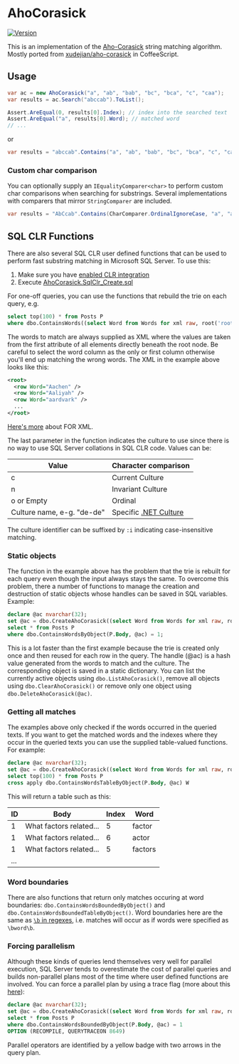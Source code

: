 # AhoCorasick

[![Version](https://img.shields.io/nuget/v/AhoCorasick.svg)](https://www.nuget.org/packages/AhoCorasick)

This is an implementation of the [Aho-Corasick](https://en.wikipedia.org/wiki/Aho%E2%80%93Corasick_string_matching_algorithm) string matching algorithm. Mostly ported from [xudejian/aho-corasick](https://github.com/xudejian/aho-corasick) in CoffeeScript.

## Usage

```C#
var ac = new AhoCorasick("a", "ab", "bab", "bc", "bca", "c", "caa");
var results = ac.Search("abccab").ToList();

Assert.AreEqual(0, results[0].Index); // index into the searched text
Assert.AreEqual("a", results[0].Word); // matched word
// ...
```

or

```C#
var results = "abccab".Contains("a", "ab", "bab", "bc", "bca", "c", "caa").ToList();
```

### Custom char comparison

You can optionally supply an `IEqualityComparer<char>` to perform custom char comparisons when searching for substrings. Several implementations with comparers that mirror `StringComparer` are included.

```C#
var results = "AbCcab".Contains(CharComparer.OrdinalIgnoreCase, "a", "ab", "c").ToList();
```

## SQL CLR Functions

There are also several SQL CLR user defined functions that can be used to perform fast substring matching
in Microsoft SQL Server. To use this:

1. Make sure you have [enabled CLR integration](https://msdn.microsoft.com/en-us/library/ms131048.aspx)
2. Execute [AhoCorasick.SqlClr_Create.sql](AhoCorasick.SqlClr/dist/AhoCorasick.SqlClr_Create.sql)

For one-off queries, you can use the functions that rebuild the trie on each query, e.g.

```SQL
select top(100) * from Posts P
where dbo.ContainsWords((select Word from Words for xml raw, root('root')), P.Body, 'o') = 1
```

The words to match are always supplied as XML where the values are taken from the first attribute of all elements directly beneath the root node. Be careful to select the word column as the only or first column otherwise you'll end up matching the wrong words. The XML in the example above looks like this:

```XML
<root>
  <row Word="Aachen" />
  <row Word="Aaliyah" />
  <row Word="aardvark" />
  ...
</root>
```

[Here's more](https://www.simple-talk.com/sql/learn-sql-server/using-the-for-xml-clause-to-return-query-results-as-xml/) about FOR XML.

The last parameter in the function indicates the culture to use since there is no way to use SQL Server collations in SQL CLR code. Values can be:

|Value|Character comparison|
|-----|--------------------|
|c|Current Culture|
|n|Invariant Culture|
|o or Empty|Ordinal|
|Culture name, e-g. "de-de"|Specific [.NET Culture](https://msdn.microsoft.com/en-us/library/system.globalization.cultureinfo.name.aspx)|

The culture identifier can be suffixed by `:i` indicating case-insensitive matching.

### Static objects

The function in the example above has the problem that the trie is rebuilt for each query even though the input always stays the same. To overcome this problem, there a number of functions to manage the creation and destruction of static objects whose handles can be saved in SQL variables. Example:

```SQL
declare @ac nvarchar(32);
set @ac = dbo.CreateAhoCorasick((select Word from Words for xml raw, root('root')), 'en-us:i');
select * from Posts P
where dbo.ContainsWordsByObject(P.Body, @ac) = 1;
```

This is a lot faster than the first example because the trie is created only once and then reused for each row in the query. The handle (@ac) is a hash value generated from the words to match and the culture. The corresponding object is saved in a static dictionary. You can list the currently active objects using `dbo.ListAhoCorasick()`, remove all objects using `dbo.ClearAhoCorasick()` or remove only one object using `dbo.DeleteAhoCorasick(@ac)`.

### Getting all matches

The examples above only checked if the words occurred in the queried texts. If you want to get the matched words and the indexes where they occur in the queried texts you can use the supplied table-valued functions. For example:

```SQL
declare @ac nvarchar(32);
set @ac = dbo.CreateAhoCorasick((select Word from Words for xml raw, root('root')), 'o');
select top(100) * from Posts P
cross apply dbo.ContainsWordsTableByObject(P.Body, @ac) W
```

This will return a table such as this:

|ID   |Body   |Index   |Word   |
|---|---|---|---|
|1 |What factors related...|5|factor|
|1 |What factors related...|6|actor|
|1 |What factors related...|5|factors|
|...|

### Word boundaries

There are also functions that return only matches occuring at word boundaries: `dbo.ContainsWordsBoundedByObject()` and `dbo.ContainsWordsBoundedTableByObject()`. Word boundaries here are the same as [`\b` in regexes](http://www.regular-expressions.info/wordboundaries.html), i.e. matches will occur as if words were specified as `\bword\b`.

### Forcing parallelism

Although these kinds of queries lend themselves very well for parallel execution, SQL Server tends to overestimate the cost of parallel queries and builds non-parallel plans most of the time where user defined functions are involved. You can force a parallel plan by using a trace flag (more about this [here](http://www.regular-expressions.info/wordboundaries.html)):

```SQL
declare @ac nvarchar(32);
set @ac = dbo.CreateAhoCorasick((select Word from Words for xml raw, root('root')), 'en-us:i');
select * from Posts P
where dbo.ContainsWordsBoundedByObject(P.Body, @ac) = 1
OPTION (RECOMPILE, QUERYTRACEON 8649)
```

Parallel operators are identified by a yellow badge with two arrows in the query plan.

